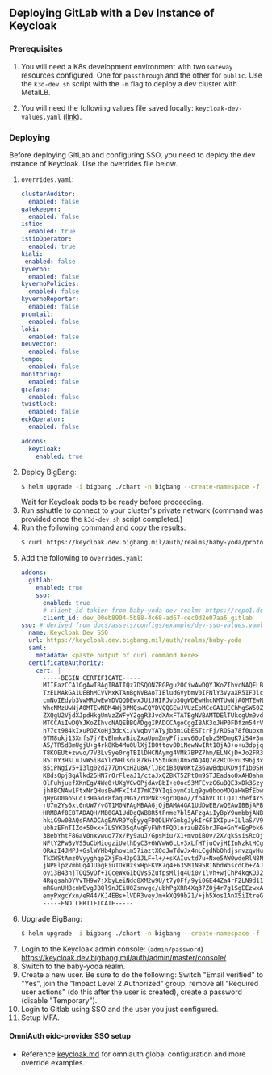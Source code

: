 ## Deploying GitLab with a Dev Instance of Keycloak
### Prerequisites
1. You will need a K8s development environment with two `Gateway` resources configured. One for `passthrough` and the other for `public`. Use the `k3d-dev.sh` script with the `-m` flag to deploy a dev cluster with MetalLB.

1. You will need the following values file saved locally: `keycloak-dev-values.yaml` ([link](https://repo1.dso.mil/big-bang/bigbang/-/blob/master/docs/assets/configs/example/keycloak-dev-values.yaml?ref_type=heads)). 

### Deploying 
Before deploying GitLab and configuring SSO, you need to deploy the dev instance of Keycloak. Use the overrides file below.

1. `overrides.yaml`:
    ```yaml
    clusterAuditor:
      enabled: false
    gatekeeper:
      enabled: false
    istio:
      enabled: true
    istioOperator:
      enabled: true
    kiali:
     enabled: false
    kyverno:
      enabled: false
    kyvernoPolicies:
      enabled: false
    kyvernoReporter:
      enabled: false
    promtail:
      enabled: false
    loki:
      enabled: false
    neuvector:
      enabled: false
    tempo:
      enabled: false
    monitoring:
      enabled: false
    grafana:
      enabled: false
    twistlock:
      enabled: false
    eckOperator:
      enabled: false

    addons:
      keycloak:
        enabled: true 
    ````
1. Deploy BigBang:
    ```bash
    $ helm upgrade -i bigbang ./chart -n bigbang --create-namespace -f ./registry-values.yaml -f ./chart/ingress-certs.yaml -f ./keycloak-dev-values.yaml -f ./overrides.yaml
    ```
    Wait for Keycloak pods to be ready before proceeding.
1. Run sshuttle to connect to your cluster's private network (command was provided once the `k3d-dev.sh` script completed.)
1. Run the following command and copy the results:
    ```bash
    $ curl https://keycloak.dev.bigbang.mil/auth/realms/baby-yoda/protocol/saml/descriptor
    ```
1. Add the following to `overrides.yaml`:
   ```yaml
   addons:
     gitlab:
       enabled: true
       sso:
         enabled: true
         # client_id takien from baby-yoda dev realm: https://repo1.dso.mil/big-bang/product/packages/keycloak/-/blob/main/chart/resources/dev/baby-yoda.json?ref_type=heads#L830
         client_id: dev_00eb8904-5b88-4c68-ad67-cec0d2e07aa6_gitlab
   sso: # derived from docs/assets/configs/example/dev-sso-values.yaml
     name: Keycloak Dev SSO
     url: https://keycloak.dev.bigbang.mil/auth/realms/baby-yoda
     saml:
       metadata: <paste output of curl command here>
     certificateAuthority:
       cert: |
         -----BEGIN CERTIFICATE-----
         MIIFazCCA1OgAwIBAgIRAIIQz7DSQONZRGPgu2OCiwAwDQYJKoZIhvcNAQELBQAw
         TzELMAkGA1UEBhMCVVMxKTAnBgNVBAoTIEludGVybmV0IFNlY3VyaXR5IFJlc2Vh
         cmNoIEdyb3VwMRUwEwYDVQQDEwxJU1JHIFJvb3QgWDEwHhcNMTUwNjA0MTEwNDM4
         WhcNMzUwNjA0MTEwNDM4WjBPMQswCQYDVQQGEwJVUzEpMCcGA1UEChMgSW50ZXJu
         ZXQgU2VjdXJpdHkgUmVzZWFyY2ggR3JvdXAxFTATBgNVBAMTDElTUkcgUm9vdCBY
         MTCCAiIwDQYJKoZIhvcNAQEBBQADggIPADCCAgoCggIBAK3oJHP0FDfzm54rVygc
         h77ct984kIxuPOZXoHj3dcKi/vVqbvYATyjb3miGbESTtrFj/RQSa78f0uoxmyF+
         0TM8ukj13Xnfs7j/EvEhmkvBioZxaUpmZmyPfjxwv60pIgbz5MDmgK7iS4+3mX6U
         A5/TR5d8mUgjU+g4rk8Kb4Mu0UlXjIB0ttov0DiNewNwIRt18jA8+o+u3dpjq+sW
         T8KOEUt+zwvo/7V3LvSye0rgTBIlDHCNAymg4VMk7BPZ7hm/ELNKjD+Jo2FR3qyH
         B5T0Y3HsLuJvW5iB4YlcNHlsdu87kGJ55tukmi8mxdAQ4Q7e2RCOFvu396j3x+UC
         B5iPNgiV5+I3lg02dZ77DnKxHZu8A/lJBdiB3QW0KtZB6awBdpUKD9jf1b0SHzUv
         KBds0pjBqAlkd25HN7rOrFleaJ1/ctaJxQZBKT5ZPt0m9STJEadao0xAH0ahmbWn
         OlFuhjuefXKnEgV4We0+UXgVCwOPjdAvBbI+e0ocS3MFEvzG6uBQE3xDk3SzynTn
         jh8BCNAw1FtxNrQHusEwMFxIt4I7mKZ9YIqioymCzLq9gwQbooMDQaHWBfEbwrbw
         qHyGO0aoSCqI3Haadr8faqU9GY/rOPNk3sgrDQoo//fb4hVC1CLQJ13hef4Y53CI
         rU7m2Ys6xt0nUW7/vGT1M0NPAgMBAAGjQjBAMA4GA1UdDwEB/wQEAwIBBjAPBgNV
         HRMBAf8EBTADAQH/MB0GA1UdDgQWBBR5tFnme7bl5AFzgAiIyBpY9umbbjANBgkq
         hkiG9w0BAQsFAAOCAgEAVR9YqbyyqFDQDLHYGmkgJykIrGF1XIpu+ILlaS/V9lZL
         ubhzEFnTIZd+50xx+7LSYK05qAvqFyFWhfFQDlnrzuBZ6brJFe+GnY+EgPbk6ZGQ
         3BebYhtF8GaV0nxvwuo77x/Py9auJ/GpsMiu/X1+mvoiBOv/2X/qkSsisRcOj/KK
         NFtY2PwByVS5uCbMiogziUwthDyC3+6WVwW6LLv3xLfHTjuCvjHIInNzktHCgKQ5
         ORAzI4JMPJ+GslWYHb4phowim57iaztXOoJwTdwJx4nLCgdNbOhdjsnvzqvHu7Ur
         TkXWStAmzOVyyghqpZXjFaH3pO3JLF+l+/+sKAIuvtd7u+Nxe5AW0wdeRlN8NwdC
         jNPElpzVmbUq4JUagEiuTDkHzsxHpFKVK7q4+63SM1N95R1NbdWhscdCb+ZAJzVc
         oyi3B43njTOQ5yOf+1CceWxG1bQVs5ZufpsMljq4Ui0/1lvh+wjChP4kqKOJ2qxq
         4RgqsahDYVvTH9w7jXbyLeiNdd8XM2w9U/t7y0Ff/9yi0GE44Za4rF2LN9d11TPA
         mRGunUHBcnWEvgJBQl9nJEiU0Zsnvgc/ubhPgXRR4Xq37Z0j4r7g1SgEEzwxA57d
         emyPxgcYxn/eR44/KJ4EBs+lVDR3veyJm+kXQ99b21/+jh5Xos1AnX5iItreGCc=
         -----END CERTIFICATE-----
   ```
1. Upgrade BigBang:
    ```bash
    $ helm upgrade -i bigbang ./chart -n bigbang --create-namespace -f ./registry-values.yaml -f ./chart/ingress-certs.yaml -f ./keycloak-dev-values.yaml -f ./overrides.yaml 
    ```
1. Login to the Keycloak admin console: (`admin/password`) https://keycloak.dev.bigbang.mil/auth/admin/master/console/
1. Switch to the baby-yoda realm. 
1. Create a new user. Be sure to do the following: Switch "Email verified" to "Yes", join the "Impact Level 2 Authorized" group, remove all "Required user actions" (do this after the user is created), create a password (disable "Temporary").
1. Login to Gitlab using SSO and the user you just configured.
1. Setup MFA.

#### OmniAuth oidc-provider SSO setup
- Reference [keycloak.md](https://repo1.dso.mil/big-bang/product/packages/gitlab/-/blob/main/docs/keycloak.md?ref_type=heads) for omniauth global configuration and more override examples.

